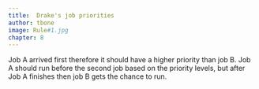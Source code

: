 ```yaml
---
title:  Drake's job priorities 
author: tbone
image: Rule#1.jpg
chapter: 8
---
```

Job A arrived first therefore it should have a higher priority than job B. Job A should run before the second job based on the priority levels, but after Job A finishes then job B gets the chance to run. 